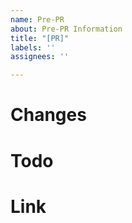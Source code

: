 ```yaml
---
name: Pre-PR
about: Pre-PR Information
title: "[PR]"
labels: ''
assignees: ''

---
```


# Changes

# Todo

# Link
